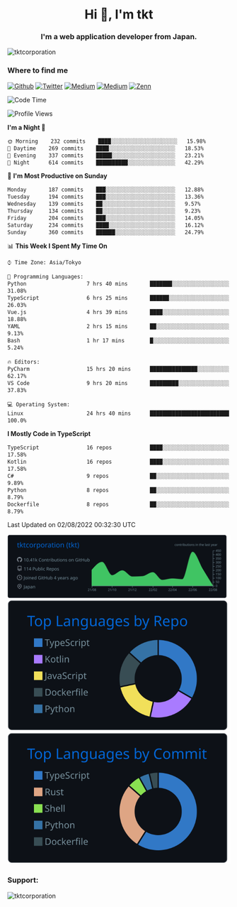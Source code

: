 <h1 align="center">Hi 👋, I'm tkt</h1>
<h3 align="center">I'm a web application developer from Japan.</h3>

<p align="left"> <img src="https://komarev.com/ghpvc/?username=tktcorporation&label=Profile%20views&color=0e75b6&style=flat" alt="tktcorporation" /> </p>

<h3>Where to find me</h3>
<p>
<a href="https://github.com/tktcorporation" target="_blank"><img alt="Github" src="https://img.shields.io/badge/GitHub-%2312100E.svg?&style=for-the-badge&logo=Github&logoColor=white" /></a>
<a href="https://twitter.com/tktcorporation" target="_blank"><img alt="Twitter" src="https://img.shields.io/badge/twitter-%231DA1F2.svg?&style=for-the-badge&logo=twitter&logoColor=white" /></a>
<a href="https://www.linkedin.com/in/tktcorporation" target="_blank"><img alt="Medium" src="https://img.shields.io/badge/linkdin-0a66c2.svg?&style=for-the-badge&logo=linkedin&logoColor=white" /></a>
<a href="https://qiita.com/tktcorporation" target="_blank"><img alt="Medium" src="https://img.shields.io/badge/qiita-55C500.svg?&style=for-the-badge&logo=qiita&logoColor=white" /></a>
<a href="https://zenn.dev/tktcorporation" target="_blank"><img alt="Zenn" src="https://img.shields.io/badge/Zenn-3EA8FF.svg?&style=for-the-badge&logo=Zenn&logoColor=white" /></a>
</p>
  
<!--START_SECTION:waka-->
![Code Time](http://img.shields.io/badge/Code%20Time-468%20hrs%2044%20mins-blue)

![Profile Views](http://img.shields.io/badge/Profile%20Views-16-blue)

**I'm a Night 🦉** 

```text
🌞 Morning    232 commits    ████░░░░░░░░░░░░░░░░░░░░░   15.98% 
🌆 Daytime    269 commits    ████░░░░░░░░░░░░░░░░░░░░░   18.53% 
🌃 Evening    337 commits    █████░░░░░░░░░░░░░░░░░░░░   23.21% 
🌙 Night      614 commits    ██████████░░░░░░░░░░░░░░░   42.29%

```
📅 **I'm Most Productive on Sunday** 

```text
Monday       187 commits    ███░░░░░░░░░░░░░░░░░░░░░░   12.88% 
Tuesday      194 commits    ███░░░░░░░░░░░░░░░░░░░░░░   13.36% 
Wednesday    139 commits    ██░░░░░░░░░░░░░░░░░░░░░░░   9.57% 
Thursday     134 commits    ██░░░░░░░░░░░░░░░░░░░░░░░   9.23% 
Friday       204 commits    ███░░░░░░░░░░░░░░░░░░░░░░   14.05% 
Saturday     234 commits    ████░░░░░░░░░░░░░░░░░░░░░   16.12% 
Sunday       360 commits    ██████░░░░░░░░░░░░░░░░░░░   24.79%

```


📊 **This Week I Spent My Time On** 

```text
⌚︎ Time Zone: Asia/Tokyo

💬 Programming Languages: 
Python                   7 hrs 40 mins       ███████░░░░░░░░░░░░░░░░░░   31.08% 
TypeScript               6 hrs 25 mins       ██████░░░░░░░░░░░░░░░░░░░   26.03% 
Vue.js                   4 hrs 39 mins       ████░░░░░░░░░░░░░░░░░░░░░   18.88% 
YAML                     2 hrs 15 mins       ██░░░░░░░░░░░░░░░░░░░░░░░   9.13% 
Bash                     1 hr 17 mins        █░░░░░░░░░░░░░░░░░░░░░░░░   5.24%

🔥 Editors: 
PyCharm                  15 hrs 20 mins      ███████████████░░░░░░░░░░   62.17% 
VS Code                  9 hrs 20 mins       █████████░░░░░░░░░░░░░░░░   37.83%

💻 Operating System: 
Linux                    24 hrs 40 mins      █████████████████████████   100.0%

```

**I Mostly Code in TypeScript** 

```text
TypeScript               16 repos            ████░░░░░░░░░░░░░░░░░░░░░   17.58% 
Kotlin                   16 repos            ████░░░░░░░░░░░░░░░░░░░░░   17.58% 
C#                       9 repos             ██░░░░░░░░░░░░░░░░░░░░░░░   9.89% 
Python                   8 repos             ██░░░░░░░░░░░░░░░░░░░░░░░   8.79% 
Dockerfile               8 repos             ██░░░░░░░░░░░░░░░░░░░░░░░   8.79%

```



 Last Updated on 02/08/2022 00:32:30 UTC
<!--END_SECTION:waka-->

[![](https://raw.githubusercontent.com/tktcorporation/tktcorporation/master/profile-summary-card-output/github_dark/0-profile-details.svg)](https://github.com/vn7n24fzkq/github-profile-summary-cards)
[![](https://raw.githubusercontent.com/tktcorporation/tktcorporation/master/profile-summary-card-output/github_dark/1-repos-per-language.svg)](https://github.com/vn7n24fzkq/github-profile-summary-cards) [![](https://raw.githubusercontent.com/tktcorporation/tktcorporation/master/profile-summary-card-output/github_dark/2-most-commit-language.svg)](https://github.com/vn7n24fzkq/github-profile-summary-cards)

<h3 align="left">Support:</h3>
<p><a href="https://www.buymeacoffee.com/tktcorporation"> <img align="left" src="https://cdn.buymeacoffee.com/buttons/v2/default-yellow.png" height="50" width="210" alt="tktcorporation" /></a></p><br><br>
